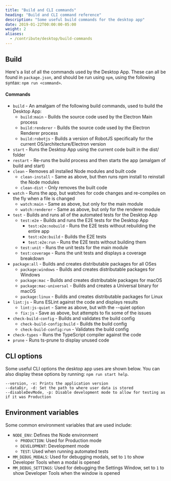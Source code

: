 ```yaml
---
title: "Build and CLI commands"
heading: "Build and CLI command reference"
description: "Some useful build commands for the desktop app"
date: 2019-01-22T00:00:00-05:00
weight: 2
aliases:
  - /contribute/desktop/build-commands
---
```


## Build

Here's a list of all the commands used by the Desktop App. These can all be found in `package.json`, and should be run using `npm`, using the following syntax: ```npm run <command>```.

#### Commands

* `build` - An amalgam of the following build commands, used to build the Desktop App:
    * `build:main` - Builds the source code used by the Electron Main process
    * `build:renderer` - Builds the source code used by the Electron Renderer process
    * `build:robotjs` - Builds a version of RobotJS specifically for the current OS/architecture/Electron version
* `start` - Runs the Desktop App using the current code built in the dist/ folder
* `restart` - Re-runs the build process and then starts the app (amalgam of build and start)
* `clean` - Removes all installed Node modules and built code
    * `clean-install` - Same as above, but then runs npm install to reinstall the Node modules
    * `clean-dist` - Only removes the built code
* `watch` - Runs the app, but watches for code changes and re-compiles on the fly when a file is changed
    * `watch:main` - Same as above, but only for the main module
    * `watch:renderer` - Same as above, but only for the renderer module
* `test` - Builds and runs all of the automated tests for the Desktop App
    * `test:e2e` - Builds and runs the E2E tests for the Desktop App
        * `test:e2e:nobuild` - Runs the E2E tests without rebuilding the entire app
        * `test:e2e:build` - Builds the E2E tests
        * `test:e2e:run` - Runs the E2E tests without building them
    * `test:unit` - Runs the unit tests for the main module
    * `test:coverage` - Runs the unit tests and displays a coverage breakdown
* `package:all` - Builds and creates distributable packages for all OSes
    * `package:windows` - Builds and creates distributable packages for Windows
    * `package:mac` - Builds and creates distributable packages for macOS
    * `package:mac-universal` - Builds and creates a Universal binary for macOS
    * `package:linux` - Builds and creates distributable packages for Linux
* `lint:js` - Runs ESLint against the code and displays results
    * `lint:js-quiet` - Same as above, but with the --quiet option
    * `fix:js` - Save as above, but attempts to fix some of the issues
* `check-build-config` - Builds and validates the build config
    * `check-build-config:build` - Builds the build config
    * `check-build-config:run` - Validates the build config
* `check-types` - Runs the TypeScript compiler against the code
* `prune` - Runs ts-prune to display unused code

## CLI options
Some useful CLI options the desktop app uses are shown below. You can also display these options by running: `npm run start help`.

```
--version, -v: Prints the application version
--dataDir, -d: Set the path to where user data is stored
--disableDevMode, -p: Disable development mode to allow for testing as if it was Production
```

## Environment variables

Some common environment variables that are used include:

- `NODE_ENV`: Defines the Node environment
    - `PRODUCTION`: Used for Production mode
    - `DEVELOPMENT`: Development mode
    - `TEST`: Used when running automated tests
- `MM_DEBUG_MODALS`: Used for debugging modals, set to `1` to show Developer Tools when a modal is opened
- `MM_DEBUG_SETTINGS`: Used for debugging the Settings Window, set to `1` to show Developer Tools when the window is opened
